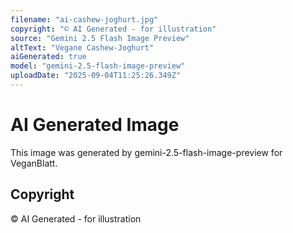```yaml
---
filename: "ai-cashew-joghurt.jpg"
copyright: "© AI Generated - for illustration"
source: "Gemini 2.5 Flash Image Preview"
altText: "Vegane Cashew-Joghurt"
aiGenerated: true
model: "gemini-2.5-flash-image-preview"
uploadDate: "2025-09-04T11:25:26.349Z"
---
```


# AI Generated Image

This image was generated by gemini-2.5-flash-image-preview for VeganBlatt.

## Copyright
© AI Generated - for illustration
